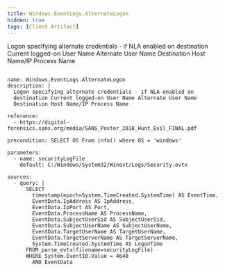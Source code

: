 ```yaml
---
title: Windows.EventLogs.AlternateLogon
hidden: true
tags: [Client Artifact]
---
```


Logon specifying alternate credentials - if NLA enabled on
destination Current logged-on User Name Alternate User Name
Destination Host Name/IP Process Name


<pre><code class="language-yaml">
name: Windows.EventLogs.AlternateLogon
description: |
  Logon specifying alternate credentials - if NLA enabled on
  destination Current logged-on User Name Alternate User Name
  Destination Host Name/IP Process Name

reference:
  - https://digital-forensics.sans.org/media/SANS_Poster_2018_Hunt_Evil_FINAL.pdf

precondition: SELECT OS From info() where OS = 'windows'

parameters:
  - name: securityLogFile
    default: C:/Windows/System32/Winevt/Logs/Security.evtx

sources:
  - query: |
      SELECT
        timestamp(epoch=System.TimeCreated.SystemTime) AS EventTime,
        EventData.IpAddress AS IpAddress,
        EventData.IpPort AS Port,
        EventData.ProcessName AS ProcessName,
        EventData.SubjectUserSid AS SubjectUserSid,
        EventData.SubjectUserName AS SubjectUserName,
        EventData.TargetUserName AS TargetUserName,
        EventData.TargetServerName AS TargetServerName,
        System.TimeCreated.SystemTime AS LogonTime
      FROM parse_evtx(filename=securityLogFile)
      WHERE System.EventID.Value = 4648
        AND EventData

</code></pre>

